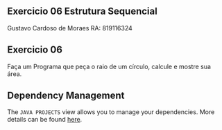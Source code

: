 ## Exercicio 06 Estrutura Sequencial

Gustavo Cardoso de Moraes RA: 819116324
## Exercicio 06

Faça um Programa que peça o raio de um círculo, calcule e mostre sua área.

## Dependency Management

The `JAVA PROJECTS` view allows you to manage your dependencies. More details can be found [here](https://github.com/microsoft/vscode-java-dependency#manage-dependencies).

